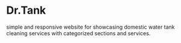 # Dr.Tank
simple and responsive website for showcasing domestic water tank cleaning services with categorized sections and services.
